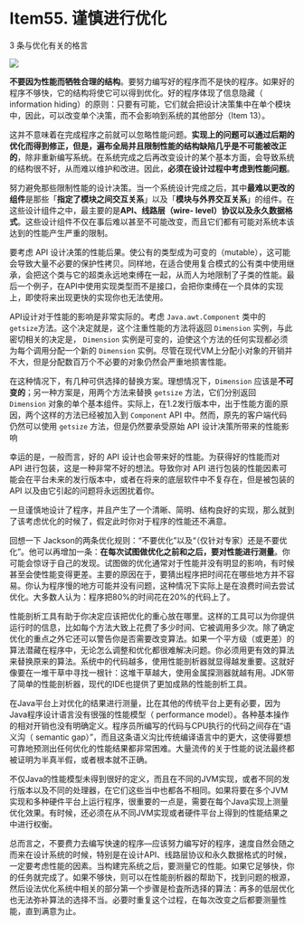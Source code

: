 # Item55. 谨慎进行优化



3 条与优化有关的格言



![](https://bucket-1255905387.cos.ap-shanghai.myqcloud.com/2019-01-25-22-32-37_r96.png)





**不要因为性能而牺牲合理的结构**。要努力编写好的程序而不是快的程序。如果好的程序不够快，它的结构将使它可以得到优化。好的程序体现了信息隐藏（ information hiding）的原则：只要有可能，它们就会把设计决策集中在单个模块中，因此，可以改变单个决策，而不会影响到系统的其他部分（Item 13）。



这并不意味着在完成程序之前就可以忽略性能问题。**实现上的问题可以通过后期的优化而得到修正，但是，遍布全局并且限制性能的结构缺陷几乎是不可能被改正的**，除非重新编写系统。在系统完成之后再改变设计的某个基本方面，会导致系统的结构很不好，从而难以维护和改进。因此，**必须在设计过程中考虑到性能问题**。



努力避免那些限制性能的设计决策。当一个系统设计完成之后，其中**最难以更改的组件**是那些「**指定了模块之间交互关系**」以及「**模块与外界交互关系**」的组件。在这些设计组件之中，最主要的是**APⅠ、线路层（wire- level）协议以及永久数据格式**。这些设计组件不仅在事后难以甚至不可能改变，而且它们都有可能对系统本该达到的性能产生严重的限制。



要考虑 API 设计决策的性能后果。使公有的类型成为可变的（mutable），这可能会导致大量不必要的保护性拷贝。同样地，在适合使用复合模式的公有类中使用继承，会把这个类与它的超类永远地束缚在一起，从而人为地限制了子类的性能。最后一个例子，在API中使用实现类型而不是接口，会把你束缚在一个具体的实现上，即使将来出现更快的实现你也无法使用。



API设计对于性能的影响是非常实际的。考虑 `Java.awt.Component` 类中的 `getsize`方法。这个决定就是，这个注重性能的方法将返回 `Dimension` 实例，与此密切相关的决定是， `Dimension` 实例是可变的，迫使这个方法的任何实现都必须为每个调用分配一个新的 `Dimension` 实例。尽管在现代VM上分配小对象的开销并不大，但是分配数百万个不必要的对象仍然会严重地损害性能。



在这种情况下，有几种可供选择的替换方案。理想情况下，`Dimension` 应该是**不可变的**；另一种方案是，用两个方法来替换 `getsize` 方法，它们分别返回 `Dimension` 对象的单个基本组件。实际上，在1.2发行版本中，出于性能方面的原因，两个这样的方法已经被加入到 `Component` API 中。然而，原先的客户端代码仍然可以使用 `getsize` 方法，但是仍然要承受原始 API 设计决策所带来的性能影响



幸运的是，一般而言，好的 API 设计也会带来好的性能。为获得好的性能而对 API 进行包装，这是一种非常不好的想法。导致你对 API 进行包装的性能因素可能会在平台未来的发行版本中，或者在将来的底层软件中不复存在，但是被包装的 API 以及由它引起的问题将永远困扰着你。



一旦谨慎地设计了程序，并且产生了一个清晰、简明、结构良好的实现，那么就到了该考虑优化的时候了，假定此时你对于程序的性能还不满意。



回想一下 Jackson的两条优化规则：“不要优化”以及“（仅针对专家）还是不要优化”。他可以再增加一条：**在每次试图做优化之前和之后，要对性能进行测量**。你可能会惊讶于自己的发现。试图做的优化通常对于性能并没有明显的影响，有时候甚至会使性能变得更差。主要的原因在于，要猜出程序把时间花在哪些地方并不容易。你认为程序慢的地方可能并没有问题，这种情况下实际上是在浪费时间去尝试优化。大多数人认为：程序把80%的时间花在20%的代码上了。



性能剖析工具有助于你决定应该把优化的重心放在哪里。这样的工具可以为你提供运行时的信息，比如每个方法大致上花费了多少时间、它被调用多少次。除了确定优化的重点之外它还可以警告你是否需要改变算法。如果一个平方级（或更差）的算法潜藏在程序中，无论怎么调整和优化都很难解决问题。你必须用更有效的算法来替换原来的算法。系统中的代码越多，使用性能剖析器就显得越发重要。这就好像要在一堆干草中寻找一根针：这堆干草越大，使用金属探测器就越有用。JDK带了简单的性能剖析器，现代的IDE也提供了更加成熟的性能剖析工具。



在Java平台上对优化的结果进行测量，比在其他的传统平台上更有必要，因为Java程序设计语言没有很强的性能模型（ performance model）。各种基本操作的相对开销也没有明确定义。程序员所编写的代码与CPU执行的代码之间存在“语义沟（ semantic gap）”，而且这条语义沟比传统编译语言中的更大，这使得要想可靠地预测出任何优化的性能结果都非常困难。大量流传的关于性能的说法最终都被证明为半真半假，或者根本就不正确。



不仅Java的性能模型未得到很好的定义，而且在不同的JVM实现，或者不同的发行版本以及不同的处理器，在它们这些当中也都各不相同。如果将要在多个JVM实现和多种硬件平台上运行程序，很重要的一点是，需要在每个Java实现上测量优化效果。有时候，还必须在从不同JVM实现或者硬件平台上得到的性能结果之中进行权衡。



总而言之，不要费力去编写快速的程序—应该努力编写好的程序，速度自然会随之而来在设计系统的时候，特别是在设计APⅠ、线路层协议和永久数据格式的时候，一定要考虑性能的因素。当构建完系统之后，要测量它的性能。如果它足够快，你的任务就完成了。如果不够快，则可以在性能剖析器的帮助下，找到问题的根源，然后设法优化系统中相关的部分第一个步骤是检査所选择的算法：再多的低层优化也无法弥补算法的选择不当。必要时重复这个过程，在每次改变之后都要测量性能，直到满意为止。